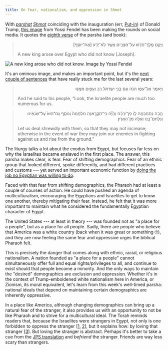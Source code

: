 ```yaml
---
title: On fear, nationalism, and oppression in Shmot
---
```


With *[parshat](https://en.wikipedia.org/wiki/Weekly_Torah_portion) [Shmot](https://en.wikipedia.org/wiki/Shemot_(parsha))* coinciding with the inauguration (err, [Put-in](https://twitter.com/Noleli/status/821485918334894080)) of Donald Trump, [this image](https://www.facebook.com/fendel/posts/10155713580911040) from Yossi Fendel has been making the rounds on social media. It quotes the [eighth verse](http://www.sefaria.org/Exodus.1.8?lang=bi) of the parsha (and book):

> <p dir="rtl">וַיָּ֥קָם מֶֽלֶךְ־חָדָ֖שׁ עַל־מִצְרָ֑יִם אֲשֶׁ֥ר לֹֽא־יָדַ֖ע [אֶת־יוֹסֵֽף]׃</p>
> A new king arose over Egypt who did not know [Joseph].

![A new king arose who did not know. Image by Yossi Fendel]({{site.baseurl}}/post-uploads/trump_anewking.jpg)

It's an ominous image, and makes an important point, but it's the [next couple of sentences](http://www.sefaria.org/Exodus.1.9-10?lang=bi) that have really stuck me for the last several years:

> <p dir="rtl">וַיֹּ֖אמֶר אֶל־עַמּ֑וֹ הִנֵּ֗ה עַ֚ם בְּנֵ֣י יִשְׂרָאֵ֔ל רַ֥ב וְעָצ֖וּם מִמֶּֽנּוּ׃</p>
> And he said to his people, “Look, the Israelite people are much too numerous for us.

> <p dir="rtl">הָ֥בָה נִֽתְחַכְּמָ֖ה ל֑וֹ פֶּן־יִרְבֶּ֗ה וְהָיָ֞ה כִּֽי־תִקְרֶ֤אנָה מִלְחָמָה֙ וְנוֹסַ֤ף גַּם־הוּא֙ עַל־שֹׂ֣נְאֵ֔ינוּ וְנִלְחַם־בָּ֖נוּ וְעָלָ֥ה מִן־הָאָֽרֶץ׃</p>
> Let us deal shrewdly with them, so that they may not increase; otherwise in the event of war they may join our enemies in fighting against us and rise from the ground.”

The liturgy talks a lot about the exodus from Egypt, but focuses far less on why the Israelites became enslaved in the first place. The answer, this parsha makes clear, is fear. Fear of shifting demographics. Fear of an ethnic group that looked different, spoke differently, and had different practices and customs --- yet served an important economic function by [doing the job no Egyptian was willing to do](http://www.sefaria.org/Genesis.47?lang=bi).

Faced with that fear from shifting demographics, the Pharaoh had at least a couple of courses of action. He could have pushed an agenda of multiculturalism, encouraging the Egyptians and Israelites to get to know one another, thereby mitigating their fear. Instead, he felt that it was more important to maintain what he considered the fundamentally Egyptian character of Egypt.

The United States --- at least in theory --- was founded not as "a place for a people", but as a place for all people. Sadly, there are people who believe that America was a white country (back when it was great or something 🙄), and they are now feeling the same fear and oppressive urges the biblical Pharaoh felt.

This is precisely the danger that comes along with ethnic, racial, or religious nationalism. A nation founded as "a place for a people" cannot simultaneously offer full and equal rights/privileges to all, and continue to exist should that people become a minority. And the only ways to maintain the "desired" demographics are exclusion and oppression. Whether it's in the context of Trump-emboldened white nationalism here in America, or Zionism, its moral equivalent, let's learn from this week's well-timed parsha: national ideals that depend on maintaining certain demographics are inherently oppressive.

In a place like America, although changing demographics can bring up a natural fear of the stranger, it also provides us with an opportunity to not be like Pharaoh and to strive for a multicultural ideal. The Torah reminds readers that, because the Israelites were strangers in Egypt, not only is one forbidden to oppress the stranger [[1](http://www.sefaria.org/Exodus.22.20?lang=bi), [2](http://www.sefaria.org/Exodus.23.9?lang=bi)], but it explains how: by loving that stranger [[3](http://www.sefaria.org/Leviticus.19.34?lang=bi)]. But loving the stranger is abstract. Perhaps it's better to take a cue from the [JPS translation](http://www.sefaria.org/Deuteronomy.10.19/en/Tanakh:_The_Holy_Scriptures,_published_by_JPS?lang=bi) and *befriend* the stranger. Friends are way less scary than strangers.

